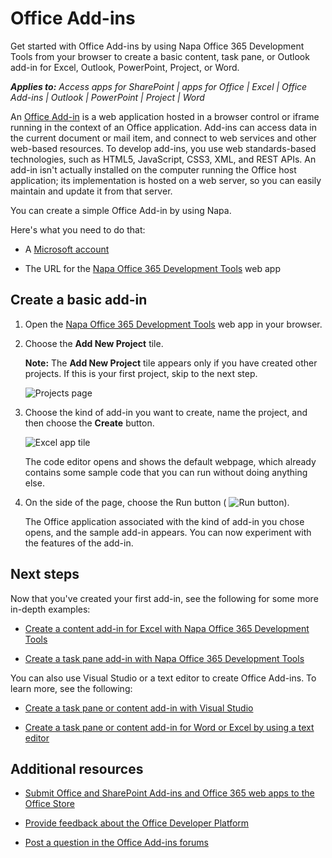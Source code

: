 
# Office Add-ins
Get started with Office Add-ins by using Napa Office 365 Development Tools from your browser to create a basic content, task pane, or Outlook add-in for Excel, Outlook, PowerPoint, Project, or Word.

 _**Applies to:** Access apps for SharePoint | apps for Office | Excel | Office Add-ins | Outlook | PowerPoint | Project | Word_

An [Office Add-in](../overview/platform-overview.md) is a web application hosted in a browser control or iframe running in the context of an Office application. Add-ins can access data in the current document or mail item, and connect to web services and other web-based resources. To develop add-ins, you use web standards-based technologies, such as HTML5, JavaScript, CSS3, XML, and REST APIs. An add-in isn't actually installed on the computer running the Office host application; its implementation is hosted on a web server, so you can easily maintain and update it from that server.

You can create a simple Office Add-in by using Napa.

Here's what you need to do that:

- A [Microsoft account](http://www.microsoft.com/en-us/account/default.aspx)
    
- The URL for the [Napa Office 365 Development Tools](https://www.napacloudapp.com/ ) web app
    

## Create a basic add-in



1. Open the [Napa Office 365 Development Tools](https://www.napacloudapp.com/ ) web app in your browser.
    
2. Choose the  **Add New Project** tile.
    
     **Note:** The **Add New Project** tile appears only if you have created other projects. If this is your first project, skip to the next step.
    
    ![Projects page](../images/08fc36cf-7cc1-442f-a9a5-b6bb30d786a4.png)

3. Choose the kind of add-in you want to create, name the project, and then choose the  **Create** button.
    
    ![Excel app tile](../images/Apps_NAPA_Excel_Tile.png)

    The code editor opens and shows the default webpage, which already contains some sample code that you can run without doing anything else.
    
4. On the side of the page, choose the Run button (
![Run button](../images/Apps_NAPA_Run_Button.png)).
    
    The Office application associated with the kind of add-in you chose opens, and the sample add-in appears. You can now experiment with the features of the add-in.
    

## Next steps


Now that you've created your first add-in, see the following for some more in-depth examples:


- [Create a content add-in for Excel with Napa Office 365 Development Tools](../essentials/create-a-content-add-in-with-napa.md)
    
- [Create a task pane add-in with Napa Office 365 Development Tools](../essentials/create-a-task-pane-add-in-with-napa.md)
    
You can also use Visual Studio or a text editor to create Office Add-ins. To learn more, see the following:


- [Create a task pane or content add-in with Visual Studio](../essentials/create-a-task-pane-or-content-add-in-with-visual-studio.md)
    
- [Create a task pane or content add-in for Word or Excel by using a text editor](../essentials/create-a-task-pane-or-content-add-in-for-word-or-excel-by-using-a-text-editor.md)
    

## Additional resources



- [Submit Office and SharePoint Add-ins and Office 365 web apps to the Office Store](http://msdn.microsoft.com/library/ff075782-1303-4517-91cc-b3d730e9b9ae%28Office.15%29.aspx)
    
- [Provide feedback about the Office Developer Platform](http://officespdev.uservoice.com/)
    
- [Post a question in the Office Add-ins forums](http://social.msdn.microsoft.com/Forums/officeapps/en-US/home?forum=appsforoffice%2Cofficestore&amp;filter=alltypes&amp;sort=lastpostdesc)
    
